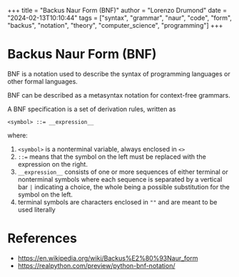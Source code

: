 +++
title = "Backus Naur Form (BNF)"
author = "Lorenzo Drumond"
date = "2024-02-13T10:10:44"
tags = ["syntax",  "grammar",  "naur",  "code",  "form",  "backus",  "notation",  "theory",  "computer_science",  "programming"]
+++


# Backus Naur Form (BNF)
BNF is a notation used to describe the syntax of programming languages or other formal languages.

BNF can be described as a metasyntax notation for context-free grammars.

A BNF specification is a set of derivation rules, written as

```bnf
<symbol> ::= __expression__
```

where:

1. `<symbol>` is a nonterminal variable, always enclosed in `<>`
2. `::=` means that the symbol on the left must be replaced with the expression on the right.
3. `__expression__` consists of one or more sequences of either terminal or nonterminal symbols where each sequence is separated by a vertical bar `|` indicating a choice, the whole being a possible substitution for the symbol on the left.
4. terminal symbols are characters enclosed in `""` and are meant to be used literally

# References
- https://en.wikipedia.org/wiki/Backus%E2%80%93Naur_form
- https://realpython.com/preview/python-bnf-notation/
